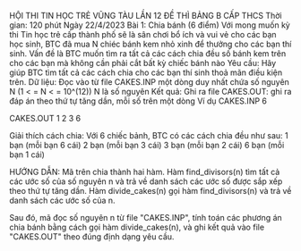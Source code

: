 HỘI THI TIN HỌC TRẺ VŨNG TÀU LẦN 12
ĐỀ THÌ BẢNG B CẤP THCS
Thời gian: 120 phút
Ngày 22/4/2023
Bài 1: Chia bánh (6 điểm)
Với mong muốn kỳ thi Tin học trẻ cấp thành phố sẽ là sân chơi bổ ích và vui vẻ cho các bạn học sinh, BTC đã mua N chiéc bánh kem nhỏ xinh để thưởng cho các bạn thí sinh. Vấn đề là BTC muốn tìm ra tất cả các cách chia đều số bánh kem trên cho các bạn mà không cần phải cắt bất kỳ chiếc bánh nào
Yêu cầu: Hãy giúp BTC tìm tất cả các cách chia cho các bạn thí sinh thoả mãn điều kiện trên.
Dữ liệu: Đọc vào từ file CAKES.INP một dòng duy nhất chứa số nguyên N (1 < = N < = 10^(12)) N là số nguyên
Kết quả: Ghi ra file CAKES.OUT: ghi ra đáp án theo thứ tự tăng dần, mỗi số trên một dòng
Ví dụ
CAKES.INP
6

CAKES.OUT
1
2
3
6

Giải thích cách chia:
Với 6 chiếc bảnh, BTC có các cách chia đều như sau: 
1 bạn (mỗi bạn 6 cái)
2 bạn (mỗi bạn 3 cái)
3 bạn (mỗi bạn 2 cái)
6 bạn (mỗi bạn 1 cái)

HƯỚNG DẪN:
Mã trên chia thành hai hàm. Hàm find_divisors(n) tìm tất cả các ước số của số nguyên n và trả về danh sách các ước số được sắp xếp theo thứ tự tăng dần. Hàm divide_cakes(n) gọi hàm find_divisors(n) và trả về danh sách các ước số của n.

Sau đó, mã đọc số nguyên n từ file "CAKES.INP", tính toán các phương án chia bánh bằng cách gọi hàm divide_cakes(n), và ghi kết quả vào file "CAKES.OUT" theo đúng định dạng yêu cầu.